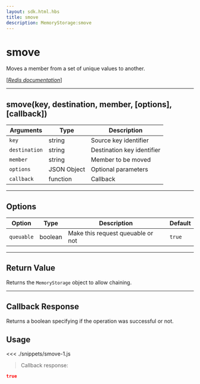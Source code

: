 ```yaml
---
layout: sdk.html.hbs
title: smove
description: MemoryStorage:smove
---
```


# smove

Moves a member from a set of unique values to another.

[[_Redis documentation_]](https://redis.io/commands/smove)

---

## smove(key, destination, member, [options], [callback])

| Arguments     | Type        | Description                |
| ------------- | ----------- | -------------------------- |
| `key`         | string      | Source key identifier      |
| `destination` | string      | Destination key identifier |
| `member`      | string      | Member to be moved         |
| `options`     | JSON Object | Optional parameters        |
| `callback`    | function    | Callback                   |

---

## Options

| Option     | Type    | Description                       | Default |
| ---------- | ------- | --------------------------------- | ------- |
| `queuable` | boolean | Make this request queuable or not | `true`  |

---

## Return Value

Returns the `MemoryStorage` object to allow chaining.

---

## Callback Response

Returns a boolean specifying if the operation was successful or not.

## Usage

<<< ./snippets/smove-1.js

> Callback response:

```json
true
```
